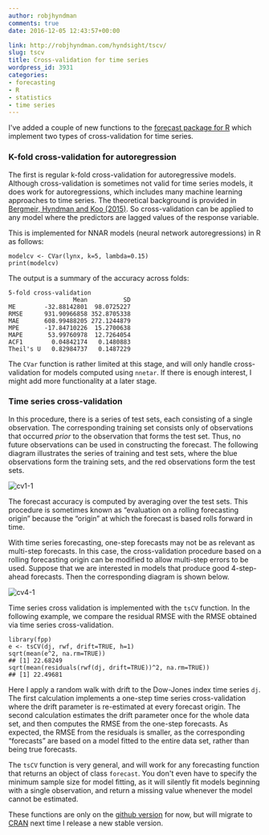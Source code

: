 ```yaml
---
author: robjhyndman
comments: true
date: 2016-12-05 12:43:57+00:00

link: http://robjhyndman.com/hyndsight/tscv/
slug: tscv
title: Cross-validation for time series
wordpress_id: 3931
categories:
- forecasting
- R
- statistics
- time series
---
```


I've added a couple of new functions to the [forecast package for R](https://github.com/robjhyndman/forecast) which implement two types of cross-validation for time series.<!-- more -->



### K-fold cross-validation for autoregression



The first is regular k-fold cross-validation for autoregressive models. Although cross-validation is sometimes not valid for time series models, it does work for autoregressions, which includes many machine learning approaches to time series. The theoretical background is provided in [Bergmeir, Hyndman and Koo (2015)](/publications/cv-time-series). So cross-validation can be applied to any model where the predictors are lagged values of the response variable.

This is implemented for NNAR models (neural network autoregressions) in R as follows:


    
    
    modelcv <- CVar(lynx, k=5, lambda=0.15)
    print(modelcv)
    



The output is a summary of the accuracy across folds:


    
    5-fold cross-validation
                      Mean          SD
    ME        -32.88142801  98.0725227
    RMSE      931.90966858 352.8705338
    MAE       608.99488205 272.1244879
    MPE       -17.84710226  15.2700638
    MAPE       53.99760978  12.7264054
    ACF1        0.04842174   0.1480883
    Theil's U   0.82984737   0.1487229
    



The `CVar` function is rather limited at this stage, and will only handle cross-validation for models computed using `nnetar`. If there is enough interest, I might add more functionality at a later stage.



### Time series cross-validation



In this procedure, there is a series of test sets, each consisting of a single observation. The corresponding training set consists only of observations that occurred _prior_ to the observation that forms the test set. Thus, no future observations can be used in constructing the forecast. The following diagram illustrates the series of training and test sets, where the blue observations form the training sets, and the red observations form the test sets.

![cv1-1](/files/cv1-1.png)

The forecast accuracy is computed by averaging over the test sets. This procedure is sometimes known as “evaluation on a rolling forecasting origin” because the “origin” at which the forecast is based rolls forward in time.

With time series forecasting, one-step forecasts may not be as relevant as multi-step forecasts. In this case, the cross-validation procedure based on a rolling forecasting origin can be modified to allow multi-step errors to be used. Suppose that we are interested in models that produce good 4-step-ahead forecasts. Then the corresponding diagram is shown below.

![cv4-1](/files/cv4-1.png)

Time series cross validation is implemented with the `tsCV` function. In the following example, we compare the residual RMSE with the RMSE obtained via time series cross-validation.


    
    
    library(fpp)
    e <- tsCV(dj, rwf, drift=TRUE, h=1)
    sqrt(mean(e^2, na.rm=TRUE))
    ## [1] 22.68249
    sqrt(mean(residuals(rwf(dj, drift=TRUE))^2, na.rm=TRUE))
    ## [1] 22.49681
    



Here I apply a random walk with drift to the Dow-Jones index time series `dj`.  The first calculation implements a one-step time series cross-validation where the drift parameter is re-estimated at every forecast origin. The second calculation estimates the drift parameter once for the whole data set, and then computes the RMSE from the one-step forecasts. As expected, the RMSE from the residuals is smaller, as the corresponding “forecasts” are based on a model fitted to the entire data set, rather than being true forecasts.

The `tsCV` function is very general, and will work for any forecasting function that returns an object of class `forecast`. You don't even have to specify the minimum sample size for model fitting, as it will silently fit models beginning with a single observation, and return a missing value whenever the model cannot be estimated.

These functions are only on the [github version](https://github.com/robjhyndman/forecast) for now, but will migrate to [CRAN](https://cran.r-project.org/package=forecast) next time I release a new stable version.
